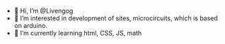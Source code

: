 - 👋 Hi, I’m @Livengog
- 👀 I’m interested in development of sites, microcircuits, which is based on arduino.
- 🌱 I’m currently learning html, CSS, JS, math

<!---
Livengog/Livengog is a ✨ special ✨ repository because its `README.md` (this file) appears on your GitHub profile.
You can click the Preview link to take a look at your changes.
--->
